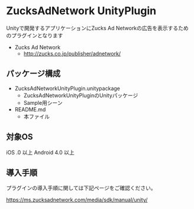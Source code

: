 ZucksAdNetwork UnityPlugin
=========================

Unityで開発するアプリケーションにZucks Ad Networkの広告を表示するためのプラグインとなります

* Zucks Ad Network
  * http://zucks.co.jp/publisher/adnetwork/

## パッケージ構成

* ZucksAdNetworkUnityPlugin.unitypackage
  * ZucksAdNetworkUnityPluginのUnityパッケージ
  * Sample用シーン
* README.md
  * 本ファイル

## 対象OS

iOS .0 以上
Android 4.0 以上

## 導入手順

プラグインの導入手順に関しては下記ページをご確認ください。

https://ms.zucksadnetwork.com/media/sdk/manual/unity/
